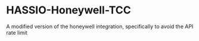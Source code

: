 # HASSIO-Honeywell-TCC
A modified version of the honeywell integration, specifically to avoid the API rate limit

